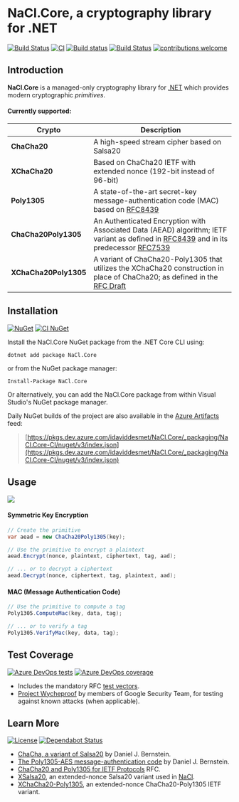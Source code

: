 # NaCl.Core, a cryptography library for .NET

[![Build Status](https://dev.azure.com/idaviddesmet/NaCl.Core/_apis/build/status/NaCl.Core-CI?branchName=master)](https://dev.azure.com/idaviddesmet/NaCl.Core/_build/latest?definitionId=3&branchName=master)
[![CI](https://github.com/daviddesmet/NaCl.Core/workflows/CI/badge.svg?branch=master)](https://github.com/daviddesmet/NaCl.Core/actions)
[![Build status](https://ci.appveyor.com/api/projects/status/2k3cxt2e1r2jyinx?svg=true)](https://ci.appveyor.com/project/idaviddesmet/nacl-core)
[![Build Status](https://travis-ci.org/idaviddesmet/NaCl.Core.svg?branch=master)](https://travis-ci.org/idaviddesmet/NaCl.Core)
[![contributions welcome](https://img.shields.io/badge/contributions-welcome-brightgreen.svg?style=flat)](https://github.com/daviddesmet/NaCl.Core/issues)

## Introduction

**NaCl.Core** is a managed-only cryptography library for [.NET](https://dot.net) which provides modern cryptographic _primitives_.

#### Currently supported:

| Crypto | Description |
|--------|-------------|
| **ChaCha20** | A high-speed stream cipher based on Salsa20 |
| **XChaCha20** | Based on ChaCha20 IETF with extended nonce (192-bit instead of 96-bit) |
| **Poly1305** | A state-of-the-art secret-key message-authentication code (MAC) based on [RFC8439](https://tools.ietf.org/html/rfc8439) |
| **ChaCha20Poly1305** | An Authenticated Encryption with Associated Data (AEAD) algorithm; IETF variant as defined in [RFC8439](https://tools.ietf.org/html/rfc8439) and in its predecessor [RFC7539](https://tools.ietf.org/html/rfc7539) |
| **XChaCha20Poly1305** | A variant of ChaCha20-Poly1305 that utilizes the XChaCha20 construction in place of ChaCha20; as defined in the [RFC Draft](https://tools.ietf.org/html/draft-arciszewski-xchacha-03) |

## Installation

[![NuGet](https://buildstats.info/nuget/NaCl.Core)](https://www.nuget.org/packages/NaCl.Core/)
[![CI NuGet](https://img.shields.io/badge/nuget-CI%20builds-4da2db?logo=azure-devops)](https://dev.azure.com/idaviddesmet/NaCl.Core/_packaging?_a=feed&feed=NaCl.Core-CI)

Install the NaCl.Core NuGet package from the .NET Core CLI using:
```
dotnet add package NaCl.Core
```

or from the NuGet package manager:
```
Install-Package NaCl.Core
```

Or alternatively, you can add the NaCl.Core package from within Visual Studio's NuGet package manager.

Daily NuGet builds of the project are also available in the [Azure Artifacts](https://dev.azure.com/idaviddesmet/NaCl.Core/_packaging?_a=feed&feed=NaCl.Core-CI) feed:

> [https://pkgs.dev.azure.com/idaviddesmet/NaCl.Core/_packaging/NaCl.Core-CI/nuget/v3/index.json](https://pkgs.dev.azure.com/idaviddesmet/NaCl.Core/_packaging/NaCl.Core-CI/nuget/v3/index.json)

## Usage

[![](https://img.shields.io/nuget/dt/NaCl.Core.svg)](https://www.nuget.org/packages/NaCl.Core/)

#### Symmetric Key Encryption

```csharp
// Create the primitive
var aead = new ChaCha20Poly1305(key);

// Use the primitive to encrypt a plaintext
aead.Encrypt(nonce, plaintext, ciphertext, tag, aad);

// ... or to decrypt a ciphertext
aead.Decrypt(nonce, ciphertext, tag, plaintext, aad);
```

#### MAC (Message Authentication Code)

```csharp
// Use the primitive to compute a tag
Poly1305.ComputeMac(key, data, tag);

// ... or to verify a tag
Poly1305.VerifyMac(key, data, tag);
```

## Test Coverage

[![Azure DevOps tests](https://img.shields.io/azure-devops/tests/idaviddesmet/NaCl.Core/3?logo=azure-devops)](https://dev.azure.com/idaviddesmet/NaCl.Core/_build/latest?definitionId=3)
[![Azure DevOps coverage](https://img.shields.io/azure-devops/coverage/idaviddesmet/NaCl.Core/3.svg)](https://dev.azure.com/idaviddesmet/NaCl.Core/_build/latest?definitionId=3)

- Includes the mandatory RFC [test vectors](https://github.com/daviddesmet/NaCl.Core/tree/master/test/NaCl.Core.Tests).
- [Project Wycheproof](https://github.com/google/wycheproof) by members of Google Security Team, for testing against known attacks (when applicable).

## Learn More

[![License](https://img.shields.io/github/license/daviddesmet/NaCl.Core.svg)](https://github.com/daviddesmet/NaCl.Core/blob/master/LICENSE)
[![Dependabot Status](https://api.dependabot.com/badges/status?host=github&repo=daviddesmet/NaCl.Core)](https://dependabot.com)

- [ChaCha, a variant of Salsa20](http://cr.yp.to/chacha/chacha-20080128.pdf) by Daniel J. Bernstein.
- [The Poly1305-AES message-authentication code](http://cr.yp.to/mac/poly1305-20050329.pdf) by Daniel J. Bernstein.
- [ChaCha20 and Poly1305 for IETF Protocols](https://tools.ietf.org/html/rfc8439) RFC.
- [XSalsa20](https://cr.yp.to/snuffle/xsalsa-20110204.pdf), an extended-nonce Salsa20 variant used in [NaCl](https://nacl.cr.yp.to).
- [XChaCha20-Poly1305](https://tools.ietf.org/html/draft-arciszewski-xchacha-02), an extended-nonce ChaCha20-Poly1305 IETF variant.
